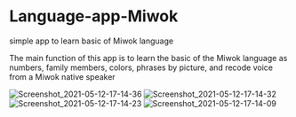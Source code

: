 # Language-app-Miwok
simple app to learn basic of Miwok language


The main function of this app is to learn the basic of the Miwok language as numbers, family members, colors, phrases  by picture, and recode voice from a Miwok native speaker

![Screenshot_2021-05-12-17-14-36](https://user-images.githubusercontent.com/56397578/117984618-0b63b380-b349-11eb-858f-963d83265e65.png=250x250)
![Screenshot_2021-05-12-17-14-32](https://user-images.githubusercontent.com/56397578/117984650-10c0fe00-b349-11eb-8eb5-3bf6d6af9c29.png)
![Screenshot_2021-05-12-17-14-23](https://user-images.githubusercontent.com/56397578/117984667-13235800-b349-11eb-84d5-289319c8292b.png)
![Screenshot_2021-05-12-17-14-09](https://user-images.githubusercontent.com/56397578/117984682-14ed1b80-b349-11eb-9818-00f476384a91.png)

